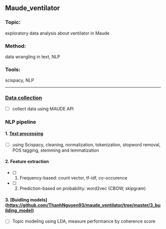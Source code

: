## Maude_ventilator

### Topic: 
   exploratory data analysis about ventilator in Maude
### Method: 
   data wrangling in text, NLP
### Tools: 
   scispacy, NLP
   
<hr />

### [Data collection](https://github.com/ThanhNguyen93/maude_ventilator/tree/master/1_data_collection)
- [ ] collect data using MAUDE API

### NLP pipeline
#### 1. [Text processing](https://github.com/ThanhNguyen93/maude_ventilator/tree/master/2_text_processing)
- [ ] using Scispacy, cleaning, normalization, tokenization, stopword removal, POS tagging, stemming and lemmatization

#### 2. Feature extraction
- [ ] 1. Frequency-based: count vector, tf-idf, co-occurence
- [ ] 2. Prediction-based on probability: word2vec (CBOW, skipgram)
  
#### 3. [Buidling models] (https://github.com/ThanhNguyen93/maude_ventilator/tree/master/3_building_model)
- [ ] Topic modeling using LDA, measure performance by coherence score
